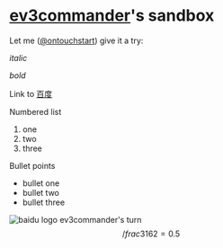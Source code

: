 # [ev3commander](https://github.com/ev3commander)'s sandbox

Let me ([@ontouchstart](https://github.com/ontouchstart)) give it a try:

_italic_

*bold*

Link to [百度](http://www.baidu.com/)

Numbered list

1. one
2. two
3. three

Bullet points

- bullet one
- bullet two
- bullet three

![baidu logo](http://www.baidu.com/img/bd_logo1.png)
ev3commander's turn
$$/frac{31}{62} = 0.5$$
